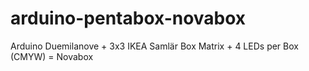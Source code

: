 # arduino-pentabox-novabox
Arduino Duemilanove + 3x3 IKEA Samlär Box Matrix + 4 LEDs per Box (CMYW) = Novabox

